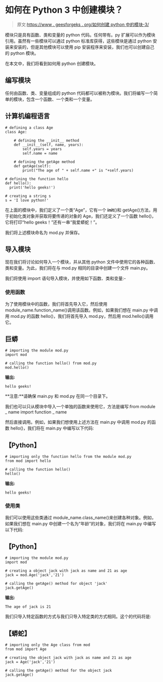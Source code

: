 # 如何在 Python 3 中创建模块？

> 原文:[https://www . geesforgeks . org/如何创建 python 中的模块-3/](https://www.geeksforgeeks.org/how-to-create-modules-in-python-3/)

模块只是具有函数、类和变量的 python 代码。任何带有。py 扩展可以作为模块引用。虽然有一些模块可以通过 python 标准库获得，这些模块是通过 python 安装来安装的，但是其他模块可以使用 pip 安装程序来安装，我们也可以创建自己的 python 模块。

在本文中，我们将看到如何用 python 创建模块。

## 编写模块

任何由函数、类、变量组成的 python 代码都可以被称为模块。我们将编写一个简单的模块，包含一个函数、一个类和一个变量。

## 计算机编程语言

```
# defining a class Age
class Age:                    

    # defining the __init__ method
    def __init__(self, name, years):    
        self.years = years
        self.name = name

    # defining the getAge method
    def getAge(self):                    
        print("The age of " + self.name +" is "+self.years)

# defining the function hello       
def hello():                
  print('hello geeks!')

# creating a string s 
s = 'I love python!'            
```

在上面的模块中，我们定义了一个类“Age”，它有一个 __init__()和 getAge()方法，用于初始化类对象并获取将要传递的对象的 Age，我们还定义了一个函数 hello()，它将打印“hello geeks！”还有一串“我爱蟒蛇！”。

我们将上述模块命名为 mod.py 并保存。

## 导入模块

现在我们将讨论如何导入一个模块，并从其他 python 文件中使用它的各种函数、类和变量。为此，我们将在与 mod.py 相同的目录中创建一个文件 main.py。

我们将使用 import 语句导入模块，并使用如下函数、类和变量:-

### 使用函数

为了使用模块中的函数，我们将首先导入它，然后使用 module_name.function_name()调用该函数。例如，如果我们想在 main.py 中调用 mod.py 的函数 hello()，我们将首先导入 mod.py，然后用 mod.hello()调用它。

## 巨蟒

```
# importing the module mod.py
import mod         

# calling the function hello() from mod.py
mod.hello() 
```

**输出:**

```
hello geeks!
```

**注意:**请确保 main.py 和 mod.py 在同一个目录下。

我们也可以只从模块中导入一个单独的函数来使用它，方法是编写:from module _ name import function _ name

然后直接调用。例如，如果我们想使用上述方法在 main.py 中调用 mod.py 的函数 hello()，我们将在 main.py 中编写以下代码:

## 【Python】

```
# importing only the function hello from the module mod.py
from mod import hello         

# calling the function hello() 
hello()     
```

**输出:**

```
hello geeks!
```

### 使用类

我们可以使用这些类通过 module_name.class_name()来创建各种对象。例如，如果我们想在 main.py 中创建一个名为“年龄”的对象，我们将在 main.py 中编写以下代码:

## 【Python】

```
# importing the module mod.py
import mod          

# creating a object jack with jack as name and 21 as age
jack = mod.Age('jack','21') 

# calling the getAge() method for object 'jack'
jack.getAge()                
```

**输出:**

```
The age of jack is 21
```

我们只导入特定函数的方式与我们只导入特定类的方式相同。这个的代码将是:

## 【蟒蛇】

```
# importing only the Age class from mod
from mod import Age          

# creating the object jack with jack as name and 21 as age
jack = Age('jack','21')    

# calling the getAge() method for the object jack
jack.getAge()                
```